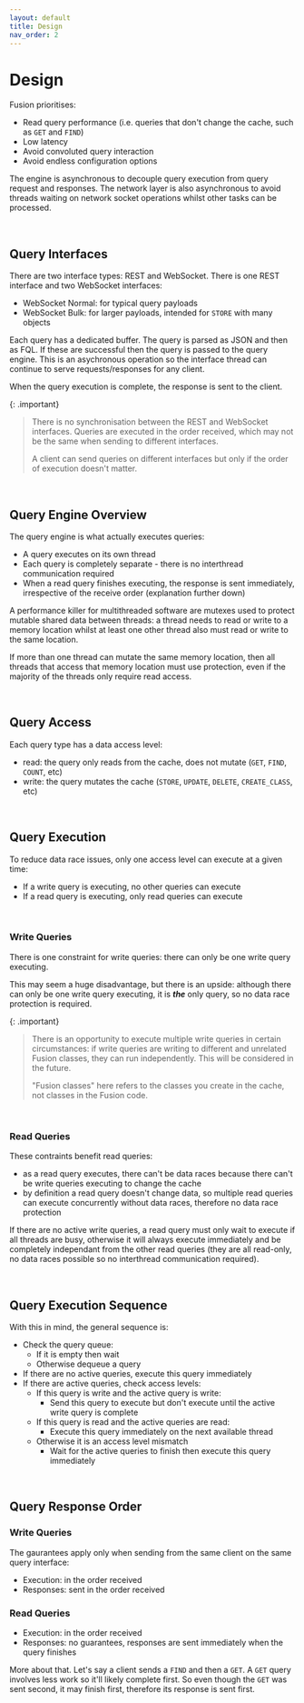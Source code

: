 ```yaml
---
layout: default
title: Design
nav_order: 2
---
```


# Design

Fusion prioritises:

- Read query performance (i.e. queries that don't change the cache, such as `GET` and `FIND`)
- Low latency
- Avoid convoluted query interaction
- Avoid endless configuration options



The engine is asynchronous to decouple query execution from query request and responses. The network layer is also asynchronous to avoid threads waiting on network socket operations whilst other tasks can be processed.

<br/>


## Query Interfaces
There are two interface types: REST and WebSocket. There is one REST interface and two WebSocket interfaces:

- WebSocket Normal: for typical query payloads
- WebSocket Bulk: for larger payloads, intended for `STORE` with many objects

Each query has a dedicated buffer. The query is parsed as JSON and then as FQL. If these are successful then the query is passed to the query engine. This is an asychronous operation so the interface thread can continue to serve requests/responses for any client.

When the query execution is complete, the response is sent to the client.

{: .important}
> There is no synchronisation between the REST and WebSocket interfaces. Queries are executed in the order received, which may not be the same when sending to different interfaces.
>
> A client can send queries on different interfaces but only if the order of execution doesn't matter.

<br/>


## Query Engine Overview
The query engine is what actually executes queries:

- A query executes on its own thread
- Each query is completely separate - there is no interthread communication required
- When a read query finishes executing, the response is sent immediately, irrespective of the receive order (explanation further down)

A performance killer for multithreaded software are mutexes used to protect mutable shared data between threads: a thread needs to read or write to a memory location whilst at least one other thread also must read or write to the same location.

If more than one thread can mutate the same memory location, then all threads that access that memory location must use protection, even if the majority of the threads only require read access.


<br/>

## Query Access

Each query type has a data access level:

- read: the query only reads from the cache, does not mutate (`GET`, `FIND`, `COUNT`, etc)
- write: the query mutates the cache (`STORE`, `UPDATE`, `DELETE`, `CREATE_CLASS`, etc)


<br/>

## Query Execution
To reduce data race issues, only one access level can execute at a given time:

- If a write query is executing, no other queries can execute
- If a read query is executing, only read queries can execute


<br/>

### Write Queries

There is one constraint for write queries: there can only be one write query executing.

This may seem a huge disadvantage, but there is an upside: although there can only be one write query executing, it is _**the**_ only query, so no data race protection is required. 



{: .important}
> There is an opportunity to execute multiple write queries in certain circumstances: if write queries are writing to different and unrelated Fusion classes, they can run independently. This will be considered in the future.
>
>"Fusion classes" here refers to the classes you create in the cache, not classes in the Fusion code.


<br/>

### Read Queries

These contraints benefit read queries:
- as a read query executes, there can't be data races because there can't be write queries executing to change the cache
- by definition a read query doesn't change data, so multiple read queries can execute concurrently without data races, therefore no data race protection

If there are no active write queries, a read query must only wait to execute if all threads are busy, otherwise it will always execute immediately and be completely independant from the other read queries (they are all read-only, no data races possible so no interthread communication required).

<br/>

## Query Execution Sequence
With this in mind, the general sequence is:

- Check the query queue:
  - If it is empty then wait
  - Otherwise dequeue a query
- If there are no active queries, execute this query immediately
- If there are active queries, check access levels:
  - If this query is write and the active query is write:
    - Send this query to execute but don't execute until the active write query is complete
  - If this query is read and the active queries are read:
    - Execute this query immediately on the next available thread
  - Otherwise it is an access level mismatch
    - Wait for the active queries to finish then execute this query immediately


<br/>

## Query Response Order


### Write Queries
The gaurantees apply only when sending from the same client on the same query interface:

- Execution: in the order received
- Responses: sent in the order received

### Read Queries

- Execution: in the order received
- Responses: no guarantees, responses are sent immediately when the query finishes

More about that. Let's say a client sends a `FIND` and then a `GET`. A `GET` query involves less work so it'll likely complete first. So even though the `GET` was sent second, it may finish first, therefore its response is sent first.



